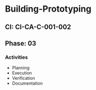# Building-Prototyping

## CI: CI-CA-C-001-002
## Phase: 03

### Activities
- Planning
- Execution
- Verification
- Documentation

